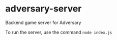 # adversary-server
Backend game server for Adversary

To run the server, use the command
```node index.js```
